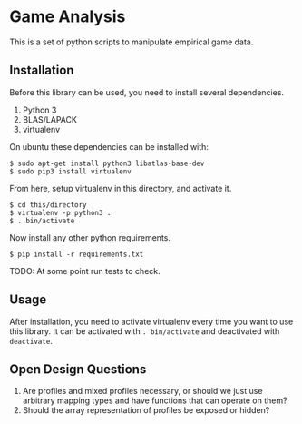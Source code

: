Game Analysis
=============

This is a set of python scripts to manipulate empirical game data.


Installation
------------

Before this library can be used, you need to install several dependencies.

1. Python 3
2. BLAS/LAPACK
3. virtualenv

On ubuntu these dependencies can be installed with:

```
$ sudo apt-get install python3 libatlas-base-dev
$ sudo pip3 install virtualenv
```

From here, setup virtualenv in this directory, and activate it.

```
$ cd this/directory
$ virtualenv -p python3 .
$ . bin/activate
```

Now install any other python requirements.

```
$ pip install -r requirements.txt
```

TODO: At some point run tests to check.


Usage
-----

After installation, you need to activate virtualenv every time you want to use
this library. It can be activated with `. bin/activate` and deactivated with
`deactivate`.


Open Design Questions
---------------------

1. Are profiles and mixed profiles necessary, or should we just use arbitrary
   mapping types and have functions that can operate on them?
2. Should the array representation of profiles be exposed or hidden?
